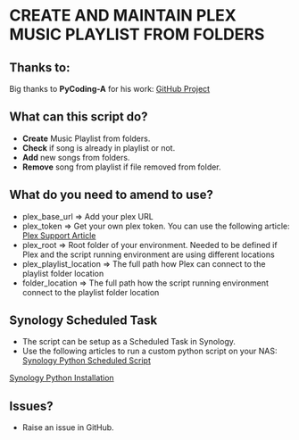 # CREATE AND MAINTAIN PLEX MUSIC PLAYLIST FROM FOLDERS

## Thanks to:
Big thanks to **PyCoding-A** for his work: [GitHub Project](https://github.com/PyCoding-A/plex.audio_folder_to_playlist/blob/main/plex_folder_to_playlist.py)

## What can this script do?

- **Create** Music Playlist from folders.
- **Check** if song is already in playlist or not.
- **Add** new songs from folders.
- **Remove** song from playlist if file removed from folder.

## What do you need to amend to use?
- plex_base_url => Add your plex URL
- plex_token => Get your own plex token. You can use the following article: [Plex Support Article](https://support.plex.tv/articles/204059436-finding-an-authentication-token-x-plex-token/)
- plex_root => Root folder of your environment. Needed to be defined if Plex and the script running environment are using different locations
- plex_playlist_location => The full path how Plex can connect to the playlist folder location
- folder_location => The full path how the script running environment connect to the playlist folder location

## Synology Scheduled Task
- The script can be setup as a Scheduled Task in Synology.
- Use the following articles to run a custom python script on your NAS:
[Synology Python Scheduled Script](https://synoguide.com/2023/01/21/schedule-python-scripts-on-your-synology/)

[Synology Python Installation](https://synoguide.com/2023/01/21/install-and-use-python-3-9-in-your-synology/)

## Issues?
- Raise an issue in GitHub. 
